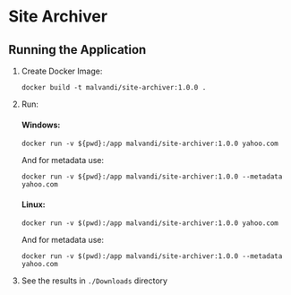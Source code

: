 # Site Archiver
## Running the Application


1. Create Docker Image:

    ```docker build -t malvandi/site-archiver:1.0.0 .```


2. Run:
   #### Windows:
   ```docker run -v ${pwd}:/app malvandi/site-archiver:1.0.0 yahoo.com```

   And for metadata use:

   ```docker run -v ${pwd}:/app malvandi/site-archiver:1.0.0 --metadata yahoo.com```
   
   #### Linux:
   ```docker run -v $(pwd):/app malvandi/site-archiver:1.0.0 yahoo.com```

   And for metadata use:

   ```docker run -v $(pwd):/app malvandi/site-archiver:1.0.0 --metadata yahoo.com```


3. See the results in `./Downloads` directory